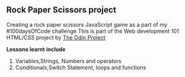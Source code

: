 ## Rock Paper Scissors project

Creating a rock paper scissors JavaScript game as a part of my #100daysOfCode challenge
This is part of the Web development 101 HTML/CSS project by [The Odin Project](https://www.theodinproject.com/courses/web-development-101/lessons/html-css?ref=lnav#null)

**Lessons learnt include**
1. Variables,Strings, Numbers and operators
2. Conditionals,Switch Statement, loops and functions
